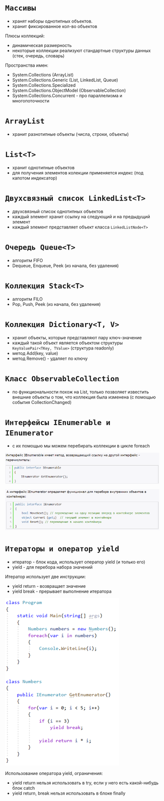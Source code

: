 # **`Массивы`**

- хранят наборы однотипных объектов.
- хранит фиксированное кол-во объектов

Плюсы коллекций:
- динамическая размерность
- некоторые коллекции реализуют стандартные структуры данных (стек, очередь, словарь)

Пространства имен:
- System.Collections (ArrayList)
- System.Collections.Generic (List, LinkedList, Queue)
- System.Collections.Specialized
- System.Collections.ObjectModel (ObservableCollection)
- System.Collections.Concurrent - про параллелизма и многопоточности

# **`ArrayList`**

- хранит разнотипные объекты (числа, строки, объекты)

# **`List<T>`**

- хранит однотипные объектов
- для получения элементов колекции применяется индекс (под капотом индексатор)

# **`Двухсвязный список LinkedList<T>`**

- двухсвязный список однотипных объектов
- каждый элемент хранит ссылку на следующий и на предыдущий элемент
- каждый элемент представляет объект класса `LinkedListNode<T>`

# **`Очередь Queue<T>`**

- алгоритм FIFO
- Dequeue, Enqueue, Peek (из начала, без удаления)

# **`Коллекция Stack<T>`**

- алгоритм FILO
- Pop, Push, Peek (из начала, без удаления)

# **`Коллекция Dictionary<T, V>`**

- хранит объекты, которые представляют пару ключ-значение
- каждый такой объект является объектом структуры `KeyValuePair<TKey, TValue>` (структура readonly)
- метод Add(key, value)
- метод Remove() - удаляет по ключу

# **`Класс ObservableCollection`**

- по функциональности похож на List, только позволяет известить внешние объекты о том, что коллекция была изменена (с помощью события CollectionChanged)

# **`Интерфейсы IEnumerable и IEnumerator`**

- с их помощью мы можем перебирать коллекции в цикле foreach

![](images/1.png)

![](images/2.png)

# **`Итераторы и оператор yield`**

- итератор - блок кода, использует оператор yield (и только его)
- yield - для перебора набора значений

Итератор использует две инструкции:
- yield return - возвращает значение
- yield break - прерывает выполнение итератора

![](images/3.png)

Использование оператора yield, ограничения:
- yield return нельзя использовать в try, если у него есть какой-нибудь блок catch
- yield return, break нельзя использовать в блоке finally